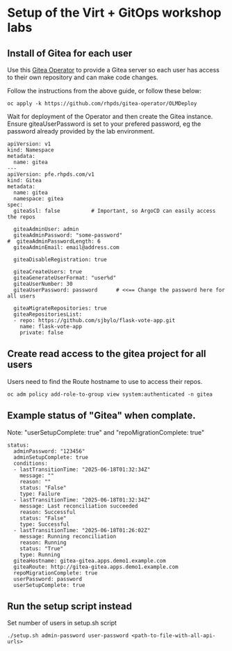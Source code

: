 # Setup of the Virt + GitOps workshop labs

## Install of Gitea for each user

Use this [Gitea Operator](https://github.com/rhpds/gitea-operator) to provide a Gitea server so each user has access to their own repository and can make code changes.

Follow the instructions from the above guide, or follow these below:

```
oc apply -k https://github.com/rhpds/gitea-operator/OLMDeploy
```

Wait for deployment of the Operator and then create the Gitea instance.
Ensure giteaUserPassword is set to your prefered password, eg the password already provided by the lab environment.

```
apiVersion: v1
kind: Namespace
metadata:
  name: gitea
---
apiVersion: pfe.rhpds.com/v1
kind: Gitea
metadata:
  name: gitea
  namespace: gitea
spec:
  giteaSsl: false          # Important, so ArgoCD can easily access the repos

  giteaAdminUser: admin
  giteaAdminPassword: "some-password"
#  giteaAdminPasswordLength: 6 
  giteaAdminEmail: email@address.com

  giteaDisableRegistration: true

  giteaCreateUsers: true
  giteaGenerateUserFormat: "user%d"
  giteaUserNumber: 30
  giteaUserPassword: password      # <<== Change the password here for all users

  giteaMigrateRepositories: true
  giteaRepositoriesList:
  - repo: https://github.com/sjbylo/flask-vote-app.git
    name: flask-vote-app
    private: false
```

## Create read access to the gitea project for all users

Users need to find the Route hostname to use to access their repos.

```
oc adm policy add-role-to-group view system:authenticated -n gitea
```


## Example status of "Gitea" when complate. 

Note: "userSetupComplete: true" and "repoMigrationComplete: true"

```
status:
  adminPassword: "123456"
  adminSetupComplete: true
  conditions:
  - lastTransitionTime: "2025-06-18T01:32:34Z"
    message: ""
    reason: ""
    status: "False"
    type: Failure
  - lastTransitionTime: "2025-06-18T01:32:34Z"
    message: Last reconciliation succeeded
    reason: Successful
    status: "False"
    type: Successful
  - lastTransitionTime: "2025-06-18T01:26:02Z"
    message: Running reconciliation
    reason: Running
    status: "True"
    type: Running
  giteaHostname: gitea-gitea.apps.demo1.example.com
  giteaRoute: http://gitea-gitea.apps.demo1.example.com
  repoMigrationComplete: true
  userPassword: password
  userSetupComplete: true
```

## Run the setup script instead

Set number of users in setup.sh script

```
./setup.sh admin-password user-password <path-to-file-with-all-api-urls>
```

